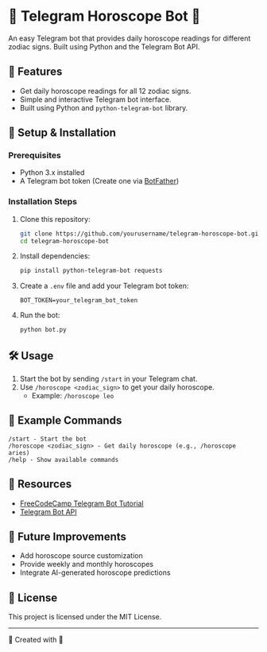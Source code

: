 # 🌟 Telegram Horoscope Bot 🤖

An easy Telegram bot that provides daily horoscope readings for different zodiac signs. Built using Python and the Telegram Bot API.

## 🚀 Features
- Get daily horoscope readings for all 12 zodiac signs.
- Simple and interactive Telegram bot interface.
- Built using Python and `python-telegram-bot` library.

## 📌 Setup & Installation

### Prerequisites
- Python 3.x installed
- A Telegram bot token (Create one via [BotFather](https://t.me/BotFather))

### Installation Steps
1. Clone this repository:
   ```bash
   git clone https://github.com/yourusername/telegram-horoscope-bot.git
   cd telegram-horoscope-bot
   ```
2. Install dependencies:
   ```bash
   pip install python-telegram-bot requests
   ```
3. Create a `.env` file and add your Telegram bot token:
   ```
   BOT_TOKEN=your_telegram_bot_token
   ```
4. Run the bot:
   ```bash
   python bot.py
   ```

## 🛠 Usage
1. Start the bot by sending `/start` in your Telegram chat.
2. Use `/horoscope <zodiac_sign>` to get your daily horoscope.
   - Example: `/horoscope leo`

## 📜 Example Commands
```
/start - Start the bot
/horoscope <zodiac_sign> - Get daily horoscope (e.g., /horoscope aries)
/help - Show available commands
```

## 📖 Resources
- [FreeCodeCamp Telegram Bot Tutorial](https://www.freecodecamp.org/news/how-to-create-a-telegram-bot-using-python/)
- [Telegram Bot API](https://core.telegram.org/bots/api)

## 🎯 Future Improvements
- Add horoscope source customization
- Provide weekly and monthly horoscopes
- Integrate AI-generated horoscope predictions

## 📜 License
This project is licensed under the MIT License.

---
💫 Created with 💖
